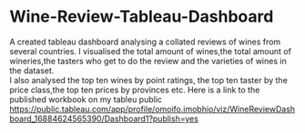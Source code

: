 # Wine-Review-Tableau-Dashboard
A created tableau dashboard analysing a collated reviews of wines from several countries. 
I visualised the total amount of wines,the total amount of wineries,the tasters who get to do the review and the varieties of wines in the dataset.  
I also analysed the top ten wines by point ratings, the top ten taster by the price class,the top ten prices by provinces etc.
Here is a link to the published workbook on my tableu public https://public.tableau.com/app/profile/omoifo.imobhio/viz/WineReviewDashboard_16884624565390/Dashboard1?publish=yes
